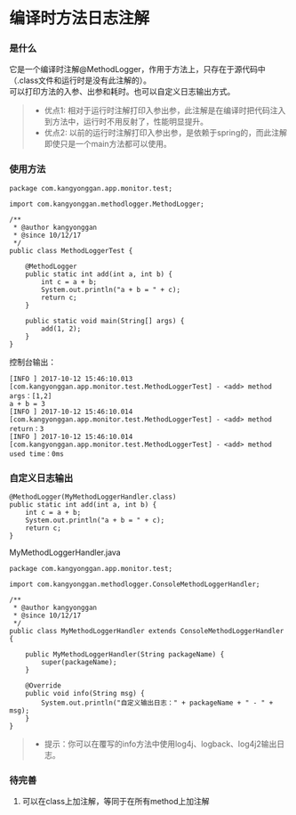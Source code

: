 # 编译时方法日志注解

### 是什么
它是一个编译时注解@MethodLogger，作用于方法上，只存在于源代码中（.class文件和运行时是没有此注解的）。  
可以打印方法的入参、出参和耗时。也可以自定义日志输出方式。

> * 优点1: 相对于运行时注解打印入参出参，此注解是在编译时把代码注入到方法中，运行时不用反射了，性能明显提升。
> * 优点2: 以前的运行时注解打印入参出参，是依赖于spring的，而此注解即使只是一个main方法都可以使用。
 
### 使用方法

```
package com.kangyonggan.app.monitor.test;

import com.kangyonggan.methodlogger.MethodLogger;

/**
 * @author kangyonggan
 * @since 10/12/17
 */
public class MethodLoggerTest {

    @MethodLogger
    public static int add(int a, int b) {
        int c = a + b;
        System.out.println("a + b = " + c);
        return c;
    }

    public static void main(String[] args) {
        add(1, 2);
    }
}
```

控制台输出：

```
[INFO ] 2017-10-12 15:46:10.013 [com.kangyonggan.app.monitor.test.MethodLoggerTest] - <add> method args：[1,2]
a + b = 3
[INFO ] 2017-10-12 15:46:10.014 [com.kangyonggan.app.monitor.test.MethodLoggerTest] - <add> method return：3
[INFO ] 2017-10-12 15:46:10.014 [com.kangyonggan.app.monitor.test.MethodLoggerTest] - <add> method used time：0ms
```

### 自定义日志输出

```
@MethodLogger(MyMethodLoggerHandler.class)
public static int add(int a, int b) {
    int c = a + b;
    System.out.println("a + b = " + c);
    return c;
}
```

MyMethodLoggerHandler.java

```
package com.kangyonggan.app.monitor.test;

import com.kangyonggan.methodlogger.ConsoleMethodLoggerHandler;

/**
 * @author kangyonggan
 * @since 10/12/17
 */
public class MyMethodLoggerHandler extends ConsoleMethodLoggerHandler {

    public MyMethodLoggerHandler(String packageName) {
        super(packageName);
    }

    @Override
    public void info(String msg) {
        System.out.println("自定义输出日志：" + packageName + " - " + msg);
    }
}
```

> * 提示：你可以在覆写的info方法中使用log4j、logback、log4j2输出日志。

### 待完善
1. 可以在class上加注解，等同于在所有method上加注解